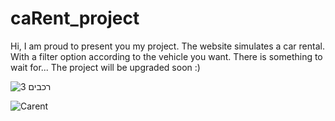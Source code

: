 # caRent_project
Hi, I am proud to present you my project.
The website simulates a car rental. With a filter option according to the vehicle you want.
There is something to wait for...
The project will be upgraded soon :)


![רכבים 3](https://github.com/user-attachments/assets/079f559b-21b0-4577-8142-7c311599eeab)

![Carent](https://github.com/user-attachments/assets/e47f0f7a-414c-4da1-ba91-e37e70154024)
